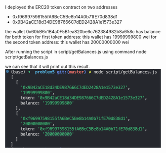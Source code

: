 I deployed the ERC20 token contract on two addresses

- 0xf96997598155fA6BeC5Be8b14A0b71fE70d838d1
- 0x9B42aCE18d34DE987666C7dED2428A1e1573e327

the wallet 0x60bB6c1B4a0F5B1ea820be6c762384982b8a658c has balance for both token
for first token address: this wallet has 19999999800 wei
for the second token address: this wallet has 20000000000 wei

After running the script in script/getBalances.js using command node script/getBalances.js

we can see that it will print out this result.
![result](resources/result.png)
